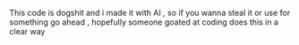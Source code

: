 This code is dogshit and i made it with AI , so if you wanna steal it or use for something go ahead , hopefully someone goated at coding does this in a clear way
